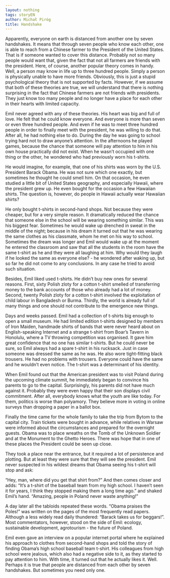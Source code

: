 ```yaml
---
layout: nothing
tags: storyEN
author: Michał Piróg
title: Handshake
---
```

Apparently, everyone on earth is distanced from another one by seven handshakes. It means that through seven people who know each other, one is able to reach from a Chinese farmer to the President of the United States. That is if someone wanted to cover this distance. Probably not so many people would want that, given the fact that not all farmers are friends with the president. Here, of course, another popular theory comes in handy. Well, a person may know in life up to three hundred people. Simply a person is physically unable to have more friends. Obviously, this is just a stupid psychological theory that is not supported by facts. However, if we assume that both of these theories are true, we will understand that there is nothing surprising in the fact that Chinese farmers are not friends with presidents. They just know too many people and no longer have a place for each other in their hearts with limited capacity.

Emil never agreed with any of these theories. His heart was big and full of love. He felt that he could know everyone. And everyone is more than seven or even three hundred people. And even if he was to meet three hundred people in order to finally meet with the president, he was willing to do that. After all, he had nothing else to do. During the day he was going to school trying hard not to draw anyone’s attention. In the afternoons he played games, because the chance that someone will pay attention to him in his own house practically did not exist. When he wasn’t occupied with one thing or the other, he wondered who had previously worn his t-shirts.

He would imagine, for example, that one of his shirts was worn by the U.S. President Barack Obama. He was not sure which one exactly, but sometimes he thought he could smell him. On that occasion, he even studied a little bit of United States geography, and especially Hawaii, where the president grew up. He even bought for the occasion a few Hawaiian shirts. The question is, however, do people in Hawaii actually wear Hawaiian shirts? 

He only bought t-shirts in second-hand shops. Not because they were cheaper, but for a very simple reason. It dramatically reduced the chance that someone else in the school will be wearing something similar. This was his biggest fear. Sometimes he would wake up drenched in sweat in the middle of the night; because in his dream it turned out that he was wearing the same clothes as his classmate, whom he met on his way to school. Sometimes the dream was longer and Emil would wake up at the moment he entered the classroom and saw that all the students in the room have the same t-shirt as he and they were all laughing at him. Why would they laugh if he looked the same as everyone else? - he wondered after waking up, but so far he did not come to any conclusions. In any case he tried to avoid such situation.

Besides, Emil liked used t-shirts. He didn’t buy new ones for several reasons. First, sixty Polish zloty for a cotton t-shirt smelled of transferring money to the bank accounts of those who already had a lot of money. Second, twenty Polish zloty for a cotton t-shirt involved the exploitation of child labour in Bangladesh or Burma. Thirdly, the world is already full of many things and one should not contribute to the emergence new things.

Days and weeks passed. Emil had a collection of t-shirts big enough to open a small museum. He had limited edition t-shirts designed by members of Iron Maiden, handmade shirts of bands that were never heard about on English-speaking Internet and a strange t-shirt from Boar’s Tavern in Honolulu, where a TV throwing competition was organised. It gave him great confidence that no one has similar t-shirts. But he could never be sure, so Emil always had a spare t-shirt in his rucksack. Just in case someone was dressed the same as he was. He also wore tight-fitting black trousers. He had no problems with trousers. Everyone could have the same and he wouldn’t even notice. The t-shirt was a determinant of his identity.

When Emil found out that the American president was to visit Poland during the upcoming climate summit, he immediately began to convince his parents to go to the capital. Surprisingly, his parents did not have much against it. Probably they were even happy that their son displays civil commitment. After all, everybody knows what the youth are like today. For them, politics is worse than polyamory. They believe more in voting in online surveys than dropping a paper in a ballot box.

Finally the time came for the whole family to take the trip from Bytom to the capital city. Train tickets were bought in advance, while relatives in Warsaw were informed about the circumstances and prepared for the overnight guests. Obama was to place wreaths on the Tomb of the Unknown Soldier and at the Monument to the Ghetto Heroes. There was hope that in one of these places the President could be seen up close.

They took a place near the entrance, but it required a lot of persistence and plotting. But at least they were sure that they will see the president. Emil never suspected in his wildest dreams that Obama seeing his t-shirt will stop and ask:

“Hey, man, where did you get that shirt from?” And then comes closer and adds: “It’s a t-shirt of the baseball team from my high school. I haven’t seen it for years, I think they stopped making them a long time ago.” and shaked Emil’s hand. “Amazing, people in Poland never waste anything!”

A day later all the tabloids repeated these words. “Obama praises the Poles!” was written on the pages of the most frequently read papers. Although a less widely read daily thundered: “Barack takes us for beggars!”. Most commentators, however, stood on the side of Emil: ecology, sustainable development, agrotourism - the future of Poland.

Emil even gave an interview on a popular internet portal where he explained his approach to clothes from second-hand shops and told the story of finding Obama’s high school baseball team t-shirt. His colleagues from high school were jealous, which also had a negative side to it, as they started to pay attention to him. With time, it turned out that he actually likes it. Well. Perhaps it is true that people are distanced from each other by seven handshakes. But sometimes you need only one.

